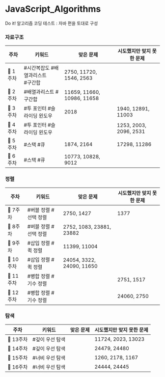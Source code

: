 # JavaScript_Algorithms

Do it! 알고리즘 코딩 테스트 : 자바 편을 토대로 구성


### 자료구조
|주차|키워드|맞은 문제|시도했지만 맞지 못한 문제|
|------|------|---------|---------|
|🚩 1주차               |#시간복잡도 #배열과리스트 <br>#구간합 |2750, 11720, 1546, 2563|
|🚩 2주차               |#배열과리스트 #구간합            |11659, 11660, 10986, 11658|
|🚩 3주차               |#투 포인터 #슬라이딩 윈도우  |2018|1940, 12891, 11003|
|🚩 4주차               |#투 포인터 #슬라이딩 윈도우      | |1253, 2003, 2096, 2531|
|🚩 5주차               |#스택 #큐                   |1874, 2164|17298, 11286|
|🚩 6주차               |#스택 #큐                       |10773, 10828, 9012|

### 정렬
|주차|키워드|맞은 문제|시도했지만 맞지 못한 문제|
|------|------|---------|---------|
|🚩 7주차               |#버블 정렬 #선택 정렬        |2750, 1427|1377|
|🚩 8주차               |#버블 정렬 #선택 정렬        |2752, 1083, 23881, 23882|    
|🚩 9주차               | #삽입 정렬 #퀵 정렬         | 11399, 11004|
|🚩 10주차              | #삽입 정렬 #퀵 정렬         | 24054, 3322, 24090, 11650|
|🚩 11주차               | #병합 정렬 #기수 정렬         | |2751, 1517|
|🚩 12주차               | #병합 정렬 #기수 정렬         | |24060, 2750|

### 탐색
|주차|키워드|맞은 문제|시도했지만 맞지 못한 문제|
|------|------|---------|---------|
|🚩 13주차               |#깊이 우선 탐색        || 11724, 2023, 13023
|🚩 14주차               |#깊이 우선 탐색        || 24479, 24480
|🚩 15주차               |#너비 우선 탐색        || 1260, 2178, 1167
|🚩 16주차              |#너비 우선 탐색        || 24444, 24445


